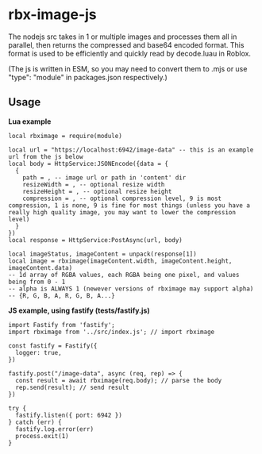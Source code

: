 # rbx-image-js

The nodejs src takes in 1 or multiple images and processes them all in parallel, then returns the compressed and base64 encoded format.
This format is used to be efficiently and quickly read by decode.luau in Roblox.

(The js is written in ESM, so you may need to convert them to .mjs or use "type": "module" in packages.json respectively.)

## Usage

**Lua example**
```
local rbximage = require(module)

local url = "https://localhost:6942/image-data" -- this is an example url from the js below
local body = HttpService:JSONEncode({data = {
  {
    path = , -- image url or path in 'content' dir
    resizeWidth = , -- optional resize width
    resizeHeight = , -- optional resize height
    compression = , -- optional compression level, 9 is most compression, 1 is none, 9 is fine for most things (unless you have a really high quality image, you may want to lower the compression level)
  }
})
local response = HttpService:PostAsync(url, body)

local imageStatus, imageContent = unpack(response[1])
local image = rbximage(imageContent.width, imageContent.height, imageContent.data)
-- 1d array of RGBA values, each RGBA being one pixel, and values being from 0 - 1
-- alpha is ALWAYS 1 (newever versions of rbximage may support alpha)
-- {R, G, B, A, R, G, B, A...}
```

**JS example, using fastify (tests/fastify.js)**
```
import Fastify from 'fastify';
import rbximage from '../src/index.js'; // import rbximage

const fastify = Fastify({
  logger: true,
})

fastify.post("/image-data", async (req, rep) => {
  const result = await rbximage(req.body); // parse the body
  rep.send(result); // send result
})

try {
  fastify.listen({ port: 6942 })
} catch (err) {
  fastify.log.error(err)
  process.exit(1)
}
```
